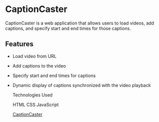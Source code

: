 # CaptionCaster

CaptionCaster is a web application that allows users to load videos, add captions, and specify start and end times for those captions. 
## Features

- Load video from URL
- Add captions to the video
- Specify start and end times for captions
- Dynamic display of captions synchronized with the video playback

  Technologies Used

    HTML
    CSS
    JavaScript

  [CaptionCaster](https://captioncaster.netlify.app/)
